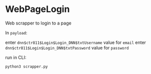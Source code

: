 # WebPageLogin
Web scrapper to login to a page

In `payload`:

enter  `dnn$ctr811$Login$Login_DNN$txtUsername` value for `email`
enter `dnn$ctr811$Login$Login_DNN$txtPassword` value for `password`

run in CLI:
 
 `python3 scrapper.py`